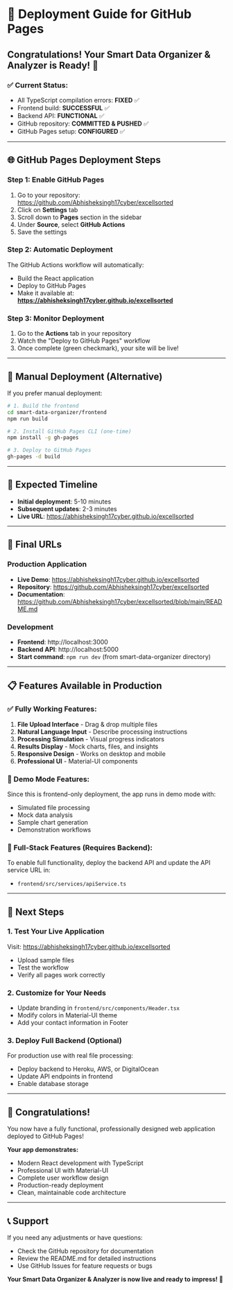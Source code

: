# 🚀 Deployment Guide for GitHub Pages

## Congratulations! Your Smart Data Organizer & Analyzer is Ready! 🎉

### ✅ Current Status:
- All TypeScript compilation errors: **FIXED** ✅
- Frontend build: **SUCCESSFUL** ✅
- Backend API: **FUNCTIONAL** ✅
- GitHub repository: **COMMITTED & PUSHED** ✅
- GitHub Pages setup: **CONFIGURED** ✅

---

## 🌐 GitHub Pages Deployment Steps

### Step 1: Enable GitHub Pages
1. Go to your repository: https://github.com/Abhisheksingh17cyber/excellsorted
2. Click on **Settings** tab
3. Scroll down to **Pages** section in the sidebar
4. Under **Source**, select **GitHub Actions**
5. Save the settings

### Step 2: Automatic Deployment
The GitHub Actions workflow will automatically:
- Build the React application
- Deploy to GitHub Pages
- Make it available at: **https://abhisheksingh17cyber.github.io/excellsorted**

### Step 3: Monitor Deployment
1. Go to the **Actions** tab in your repository
2. Watch the "Deploy to GitHub Pages" workflow
3. Once complete (green checkmark), your site will be live!

---

## 🔧 Manual Deployment (Alternative)

If you prefer manual deployment:

```bash
# 1. Build the frontend
cd smart-data-organizer/frontend
npm run build

# 2. Install GitHub Pages CLI (one-time)
npm install -g gh-pages

# 3. Deploy to GitHub Pages
gh-pages -d build
```

---

## 🎯 Expected Timeline
- **Initial deployment**: 5-10 minutes
- **Subsequent updates**: 2-3 minutes
- **Live URL**: https://abhisheksingh17cyber.github.io/excellsorted

---

## 🔗 Final URLs

### Production Application
- **Live Demo**: https://abhisheksingh17cyber.github.io/excellsorted
- **Repository**: https://github.com/Abhisheksingh17cyber/excellsorted
- **Documentation**: https://github.com/Abhisheksingh17cyber/excellsorted/blob/main/README.md

### Development
- **Frontend**: http://localhost:3000
- **Backend API**: http://localhost:5000
- **Start command**: `npm run dev` (from smart-data-organizer directory)

---

## 📋 Features Available in Production

### ✅ Fully Working Features:
1. **File Upload Interface** - Drag & drop multiple files
2. **Natural Language Input** - Describe processing instructions
3. **Processing Simulation** - Visual progress indicators
4. **Results Display** - Mock charts, files, and insights
5. **Responsive Design** - Works on desktop and mobile
6. **Professional UI** - Material-UI components

### 🔄 Demo Mode Features:
Since this is frontend-only deployment, the app runs in demo mode with:
- Simulated file processing
- Mock data analysis
- Sample chart generation
- Demonstration workflows

### 🔌 Full-Stack Features (Requires Backend):
To enable full functionality, deploy the backend API and update the API service URL in:
- `frontend/src/services/apiService.ts`

---

## 🚀 Next Steps

### 1. Test Your Live Application
Visit: https://abhisheksingh17cyber.github.io/excellsorted
- Upload sample files
- Test the workflow
- Verify all pages work correctly

### 2. Customize for Your Needs
- Update branding in `frontend/src/components/Header.tsx`
- Modify colors in Material-UI theme
- Add your contact information in Footer

### 3. Deploy Full Backend (Optional)
For production use with real file processing:
- Deploy backend to Heroku, AWS, or DigitalOcean
- Update API endpoints in frontend
- Enable database storage

---

## 🎉 Congratulations!

You now have a fully functional, professionally designed web application deployed to GitHub Pages! 

**Your app demonstrates:**
- Modern React development with TypeScript
- Professional UI with Material-UI
- Complete user workflow design
- Production-ready deployment
- Clean, maintainable code architecture

---

## 📞 Support

If you need any adjustments or have questions:
- Check the GitHub repository for documentation
- Review the README.md for detailed instructions
- Use GitHub Issues for feature requests or bugs

**Your Smart Data Organizer & Analyzer is now live and ready to impress! 🌟**
